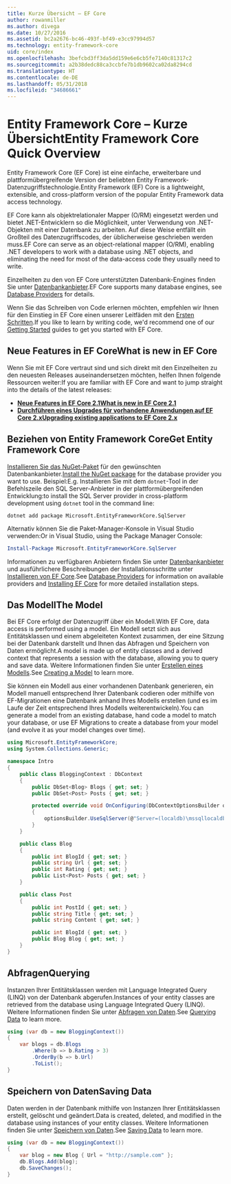 ```yaml
---
title: Kurze Übersicht – EF Core
author: rowanmiller
ms.author: divega
ms.date: 10/27/2016
ms.assetid: bc2a2676-bc46-493f-bf49-e3cc97994d57
ms.technology: entity-framework-core
uid: core/index
ms.openlocfilehash: 3befcbd3ff3da5dd159e6e6cb5fe7140c81317c2
ms.sourcegitcommit: a2b38dedc88ca3ccbfe7b1db9602ca02da8294cd
ms.translationtype: HT
ms.contentlocale: de-DE
ms.lasthandoff: 05/31/2018
ms.locfileid: "34686661"
---
```

# <a name="entity-framework-core-quick-overview"></a><span data-ttu-id="19025-102">Entity Framework Core – Kurze Übersicht</span><span class="sxs-lookup"><span data-stu-id="19025-102">Entity Framework Core Quick Overview</span></span>

<span data-ttu-id="19025-103">Entity Framework Core (EF Core) ist eine einfache, erweiterbare und plattformübergreifende Version der beliebten Entity Framework-Datenzugriffstechnologie.</span><span class="sxs-lookup"><span data-stu-id="19025-103">Entity Framework (EF) Core is a lightweight, extensible, and cross-platform version of the popular Entity Framework data access technology.</span></span>

<span data-ttu-id="19025-104">EF Core kann als objektrelationaler Mapper (O/RM) eingesetzt werden und bietet .NET-Entwicklern so die Möglichkeit, unter Verwendung von .NET-Objekten mit einer Datenbank zu arbeiten. Auf diese Weise entfällt ein Großteil des Datenzugriffscodes, der üblicherweise geschrieben werden muss.</span><span class="sxs-lookup"><span data-stu-id="19025-104">EF Core can serve as an object-relational mapper (O/RM), enabling .NET developers to work with a database using .NET objects, and eliminating the need for most of the data-access code they usually need to write.</span></span> 

<span data-ttu-id="19025-105">Einzelheiten zu den von EF Core unterstützten Datenbank-Engines finden Sie unter [Datenbankanbieter](providers/index.md).</span><span class="sxs-lookup"><span data-stu-id="19025-105">EF Core supports many database engines, see [Database Providers](providers/index.md) for details.</span></span>

<span data-ttu-id="19025-106">Wenn Sie das Schreiben von Code erlernen möchten, empfehlen wir Ihnen für den Einstieg in EF Core einen unserer Leitfäden mit den [Ersten Schritten](get-started/index.md).</span><span class="sxs-lookup"><span data-stu-id="19025-106">If you like to learn by writing code, we'd recommend one of our [Getting Started](get-started/index.md) guides to get you started with EF Core.</span></span>

## <a name="what-is-new-in-ef-core"></a><span data-ttu-id="19025-107">Neue Features in EF Core</span><span class="sxs-lookup"><span data-stu-id="19025-107">What is new in EF Core</span></span>

<span data-ttu-id="19025-108">Wenn Sie mit EF Core vertraut sind und sich direkt mit den Einzelheiten zu den neuesten Releases auseinandersetzen möchten, helfen Ihnen folgende Ressourcen weiter:</span><span class="sxs-lookup"><span data-stu-id="19025-108">If you are familiar with EF Core and want to jump straight into the details of the latest releases:</span></span>

- <span data-ttu-id="19025-109">**[Neue Features in EF Core 2.1](xref:core/what-is-new/ef-core-2.1)**</span><span class="sxs-lookup"><span data-stu-id="19025-109">**[What is new in EF Core 2.1](xref:core/what-is-new/ef-core-2.1)**</span></span>
- <span data-ttu-id="19025-110">**[Durchführen eines Upgrades für vorhandene Anwendungen auf EF Core 2.x](xref:core/miscellaneous/1x-2x-upgrade)**</span><span class="sxs-lookup"><span data-stu-id="19025-110">**[Upgrading existing applications to EF Core 2.x](xref:core/miscellaneous/1x-2x-upgrade)**</span></span>


## <a name="get-entity-framework-core"></a><span data-ttu-id="19025-111">Beziehen von Entity Framework Core</span><span class="sxs-lookup"><span data-stu-id="19025-111">Get Entity Framework Core</span></span>

<span data-ttu-id="19025-112">[Installieren Sie das NuGet-Paket](https://docs.nuget.org/ndocs/quickstart/use-a-package) für den gewünschten Datenbankanbieter.</span><span class="sxs-lookup"><span data-stu-id="19025-112">[Install the NuGet package](https://docs.nuget.org/ndocs/quickstart/use-a-package) for the database provider you want to use.</span></span> <span data-ttu-id="19025-113">Beispiel:</span><span class="sxs-lookup"><span data-stu-id="19025-113">E.g.</span></span> <span data-ttu-id="19025-114">Installieren Sie mit dem `dotnet`-Tool in der Befehlszeile den SQL Server-Anbieter in der plattformübergreifenden Entwicklung:</span><span class="sxs-lookup"><span data-stu-id="19025-114">to install the SQL Server provider in cross-platform development using `dotnet` tool in the command line:</span></span>

``` Console
dotnet add package Microsoft.EntityFrameworkCore.SqlServer
```

<span data-ttu-id="19025-115">Alternativ können Sie die Paket-Manager-Konsole in Visual Studio verwenden:</span><span class="sxs-lookup"><span data-stu-id="19025-115">Or in Visual Studio, using the Package Manager Console:</span></span>

``` PowerShell
Install-Package Microsoft.EntityFrameworkCore.SqlServer
```
<span data-ttu-id="19025-116">Informationen zu verfügbaren Anbietern finden Sie unter [Datenbankanbieter](providers/index.md) und ausführlichere Beschreibungen der Installationsschritte unter [Installieren von EF Core](get-started/install/index.md).</span><span class="sxs-lookup"><span data-stu-id="19025-116">See [Database Providers](providers/index.md) for information on available providers and [Installing EF Core](get-started/install/index.md) for more detailed installation steps.</span></span>

## <a name="the-model"></a><span data-ttu-id="19025-117">Das Modell</span><span class="sxs-lookup"><span data-stu-id="19025-117">The Model</span></span>

<span data-ttu-id="19025-118">Bei EF Core erfolgt der Datenzugriff über ein Modell.</span><span class="sxs-lookup"><span data-stu-id="19025-118">With EF Core, data access is performed using a model.</span></span> <span data-ttu-id="19025-119">Ein Modell setzt sich aus Entitätsklassen und einem abgeleiteten Kontext zusammen, der eine Sitzung bei der Datenbank darstellt und Ihnen das Abfragen und Speichern von Daten ermöglicht.</span><span class="sxs-lookup"><span data-stu-id="19025-119">A model is made up of entity classes and a derived context that represents a session with the database, allowing you to query and save data.</span></span> <span data-ttu-id="19025-120">Weitere Informationen finden Sie unter [Erstellen eines Modells](modeling/index.md).</span><span class="sxs-lookup"><span data-stu-id="19025-120">See [Creating a Model](modeling/index.md) to learn more.</span></span>

<span data-ttu-id="19025-121">Sie können ein Modell aus einer vorhandenen Datenbank generieren, ein Modell manuell entsprechend Ihrer Datenbank codieren oder mithilfe von EF-Migrationen eine Datenbank anhand Ihres Modells erstellen (und es im Laufe der Zeit entsprechend Ihres Modells weiterentwickeln).</span><span class="sxs-lookup"><span data-stu-id="19025-121">You can generate a model from an existing database, hand code a model to match your database, or use EF Migrations to create a database from your model (and evolve it as your model changes over time).</span></span>

``` csharp
using Microsoft.EntityFrameworkCore;
using System.Collections.Generic;

namespace Intro
{
    public class BloggingContext : DbContext
    {
        public DbSet<Blog> Blogs { get; set; }
        public DbSet<Post> Posts { get; set; }

        protected override void OnConfiguring(DbContextOptionsBuilder optionsBuilder)
        {
            optionsBuilder.UseSqlServer(@"Server=(localdb)\mssqllocaldb;Database=MyDatabase;Trusted_Connection=True;");
        }
    }

    public class Blog
    {
        public int BlogId { get; set; }
        public string Url { get; set; }
        public int Rating { get; set; }
        public List<Post> Posts { get; set; }
    }

    public class Post
    {
        public int PostId { get; set; }
        public string Title { get; set; }
        public string Content { get; set; }

        public int BlogId { get; set; }
        public Blog Blog { get; set; }
    }
}
```

## <a name="querying"></a><span data-ttu-id="19025-122">Abfragen</span><span class="sxs-lookup"><span data-stu-id="19025-122">Querying</span></span>

<span data-ttu-id="19025-123">Instanzen Ihrer Entitätsklassen werden mit Language Integrated Query (LINQ) von der Datenbank abgerufen.</span><span class="sxs-lookup"><span data-stu-id="19025-123">Instances of your entity classes are retrieved from the database using Language Integrated Query (LINQ).</span></span> <span data-ttu-id="19025-124">Weitere Informationen finden Sie unter [Abfragen von Daten](querying/index.md).</span><span class="sxs-lookup"><span data-stu-id="19025-124">See [Querying Data](querying/index.md) to learn more.</span></span>

``` csharp
using (var db = new BloggingContext())
{
    var blogs = db.Blogs
        .Where(b => b.Rating > 3)
        .OrderBy(b => b.Url)
        .ToList();
}
```

## <a name="saving-data"></a><span data-ttu-id="19025-125">Speichern von Daten</span><span class="sxs-lookup"><span data-stu-id="19025-125">Saving Data</span></span>

<span data-ttu-id="19025-126">Daten werden in der Datenbank mithilfe von Instanzen Ihrer Entitätsklassen erstellt, gelöscht und geändert.</span><span class="sxs-lookup"><span data-stu-id="19025-126">Data is created, deleted, and modified in the database using instances of your entity classes.</span></span> <span data-ttu-id="19025-127">Weitere Informationen finden Sie unter [Speichern von Daten](saving/index.md).</span><span class="sxs-lookup"><span data-stu-id="19025-127">See [Saving Data](saving/index.md) to learn more.</span></span>

``` csharp
using (var db = new BloggingContext())
{
    var blog = new Blog { Url = "http://sample.com" };
    db.Blogs.Add(blog);
    db.SaveChanges();
}
```
